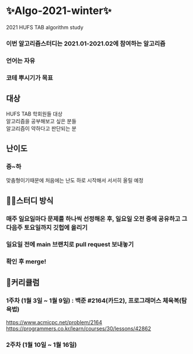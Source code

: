 # ✨Algo-2021-winter✨
2021 HUFS TAB algorithm study
### 이번 알고리즘스터디는 2021.01-2021.02에 참여하는 알고리즘
### 언어는 자유
### 코테 뿌시기가 목표

## 대상   
HUFS TAB 학회원들 대상  
알고리즘을 공부해보고 싶은 분들  
알고리즘이 약하다고 판단되는 분

## 난이도
### 중~하  
맞춤형이기때문에 처음에는 난도 하로 시작해서 서서히 올릴 예정

## ✍🏻스터디 방식
### 매주 일요일마다 문제를 하나씩 선정해온 후, 일요일 오전 중에 공유하고 그 다음주 토요일까지 깃헙에 올리기
### 일요일 전에 main 브랜치로 pull request 보내놓기
### 확인 후 merge!

## 📖커리큘럼
### 1주차 (1월 3일 ~ 1월 9일) : 백준 #2164(카드2), 프로그래머스 체육복(탐욕법)
https://www.acmicpc.net/problem/2164   
https://programmers.co.kr/learn/courses/30/lessons/42862

### 2주차 (1월 10일 ~ 1월 16일)

